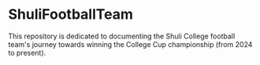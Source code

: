 # ShuliFootballTeam
This repository is dedicated to documenting the Shuli College football team's journey towards winning the College Cup championship (from 2024 to present).
